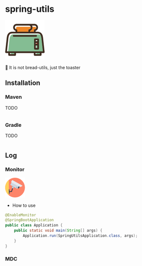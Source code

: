 # spring-utils

![toaster](/doc/toaster.png)

🍞 It is not bread-utils, just the toaster
## Installation

### Maven 

TODO

```xml
```

### Gradle

TODO
```
```

## Log

### Monitor

![monitor](/doc/cctv.png)

- How to use
~~~java
@EnableMonitor 
@SpringBootApplication
public class Application {
	public static void main(String[] args) {
		Application.run(SpringUtilsApplication.class, args);
	}
}
~~~

### MDC


